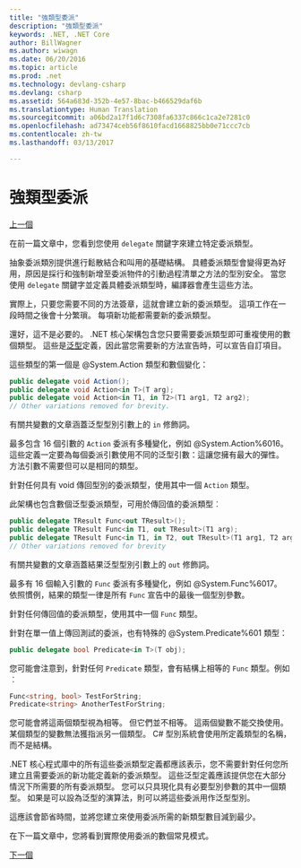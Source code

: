 ```yaml
---
title: "強類型委派"
description: "強類型委派"
keywords: .NET, .NET Core
author: BillWagner
ms.author: wiwagn
ms.date: 06/20/2016
ms.topic: article
ms.prod: .net
ms.technology: devlang-csharp
ms.devlang: csharp
ms.assetid: 564a683d-352b-4e57-8bac-b466529daf6b
ms.translationtype: Human Translation
ms.sourcegitcommit: a06bd2a17f1d6c7308fa6337c866c1ca2e7281c0
ms.openlocfilehash: ad73474ceb56f8610facd1668825bb0e71ccc7cb
ms.contentlocale: zh-tw
ms.lasthandoff: 03/13/2017

---
```


# <a name="strongly-typed-delegates"></a>強類型委派

[上一個](delegate-class.md)

在前一篇文章中，您看到您使用 `delegate` 關鍵字來建立特定委派類型。 

抽象委派類別提供進行鬆散結合和叫用的基礎結構。 具體委派類型會變得更為好用，原因是採行和強制新增至委派物件的引動過程清單之方法的型別安全。 當您使用 `delegate` 關鍵字並定義具體委派類型時，編譯器會產生這些方法。

實際上，只要您需要不同的方法簽章，這就會建立新的委派類型。 這項工作在一段時間之後會十分繁瑣。 每項新功能都需要新的委派類型。

還好，這不是必要的。 .NET 核心架構包含您只要需要委派類型即可重複使用的數個類型。 這些是[泛型](programming-guide/generics/index.md)定義，因此當您需要新的方法宣告時，可以宣告自訂項目。 

這些類型的第一個是 @System.Action 類型和數個變化：

```csharp
public delegate void Action();
public delegate void Action<in T>(T arg);
public delegate void Action<in T1, in T2>(T1 arg1, T2 arg2);
// Other variations removed for brevity.
```

有關共變數的文章涵蓋泛型型別引數上的 `in` 修飾詞。

最多包含 16 個引數的 `Action` 委派有多種變化，例如 @System.Action%6016。
這些定義一定要為每個委派引數使用不同的泛型引數：這讓您擁有最大的彈性。 方法引數不需要但可以是相同的類型。

針對任何具有 void 傳回型別的委派類型，使用其中一個 `Action` 類型。

此架構也包含數個泛型委派類型，可用於傳回值的委派類型︰

```csharp
public delegate TResult Func<out TResult>();
public delegate TResult Func<in T1, out TResult>(T1 arg);
public delegate TResult Func<in T1, in T2, out TResult>(T1 arg1, T2 arg2);
// Other variations removed for brevity
```

有關共變數的文章涵蓋結果泛型型別引數上的 `out` 修飾詞。

最多有 16 個輸入引數的 `Func` 委派有多種變化，例如 @System.Func%6017。
依照慣例，結果的類型一律是所有 `Func` 宣告中的最後一個型別參數。

針對任何傳回值的委派類型，使用其中一個 `Func` 類型。

針對在單一值上傳回測試的委派，也有特殊的 @System.Predicate%601 類型：

```csharp
public delegate bool Predicate<in T>(T obj);
```

您可能會注意到，針對任何 `Predicate` 類型，會有結構上相等的 `Func` 類型。例如︰

```csharp
Func<string, bool> TestForString;
Predicate<string> AnotherTestForString;
```

您可能會將這兩個類型視為相等。 但它們並不相等。
這兩個變數不能交換使用。 某個類型的變數無法獲指派另一個類型。 C# 型別系統會使用所定義類型的名稱，而不是結構。

.NET 核心程式庫中的所有這些委派類型定義都應該表示，您不需要針對任何您所建立且需要委派的新功能定義新的委派類型。 這些泛型定義應該提供您在大部分情況下所需要的所有委派類型。 您可以只具現化具有必要型別參數的其中一個類型。 如果是可以設為泛型的演算法，則可以將這些委派用作泛型型別。 

這應該會節省時間，並將您建立來使用委派所需的新類型數目減到最少。

在下一篇文章中，您將看到實際使用委派的數個常見模式。

[下一個](delegates-patterns.md)

